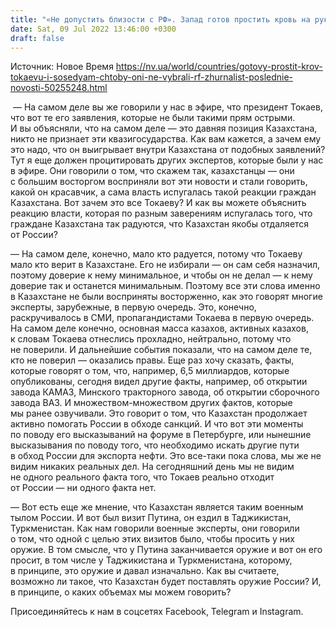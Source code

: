 ```yaml
---
title: "«Не допустить близости с РФ». Запад готов простить кровь на руках диктаторов Казахстана и Центральной Азии ради их нейтралитета — журналист"
date: Sat, 09 Jul 2022 13:46:00 +0300
draft: false
---
```

Источник: Новое Время https://nv.ua/world/countries/gotovy-prostit-krov-tokaevu-i-sosedyam-chtoby-oni-ne-vybrali-rf-zhurnalist-poslednie-novosti-50255248.html


 — На самом деле вы же говорили у нас в эфире, что президент Токаев, что вот те его заявления, которые не были такими прям острыми. И вы объясняли, что на самом деле — это давняя позиция Казахстана, никто не признает эти квазигосударства. Как вам кажется, а зачем ему это надо, что он выигрывает внутри Казахстана от подобных заявлений? Тут я еще должен процитировать других экспертов, которые были у нас в эфире. Они говорили о том, что скажем так, казахстанцы — они с большим восторгом восприняли вот эти новости и стали говорить, какой он красавчик, а сама власть испугалась такой реакции граждан Казахстана. Вот зачем это все Токаеву? И как вы можете объяснить реакцию власти, которая по разным заверениям испугалась того, что граждане Казахстана так радуются, что Казахстан якобы отдаляется от России?

— На самом деле, конечно, мало кто радуется, потому что Токаеву мало кто верит в Казахстане. Его не избирали — он сам себя назначил, поэтому доверие к нему минимальное, и чтобы он не делал — к нему доверие так и останется минимальным. Поэтому все эти слова именно в Казахстане не были восприняты восторженно, как это говорят многие эксперты, зарубежные, в первую очередь. Это, конечно, раскручивалось в СМИ, пропагандистами Токаева в первую очередь. На самом деле конечно, основная масса казахов, активных казахов, к словам Токаева отнеслись прохладно, нейтрально, потому что не поверили. И дальнейшие события показали, что на самом деле те, кто не поверил — оказались правы. Еще раз хочу сказать, факты, которые говорят о том, что, например, 6,5 миллиардов, которые опубликованы, сегодня видел другие факты, например, об открытии завода КАМАЗ, Минского тракторного завода, об открытии сборочного завода ВАЗ. И множеством-множеством других фактов, которые мы ранее озвучивали. Это говорит о том, что Казахстан продолжает активно помогать России в обходе санкций. И что вот эти моменты по поводу его высказываний на форуме в Петербурге, или нынешние высказывания по поводу того, что необходимо искать другие пути в обход России для экспорта нефти. Это все-таки пока слова, мы же не видим никаких реальных дел. На сегодняшний день мы не видим не одного реального факта того, что Токаев реально отходит от России — ни одного факта нет.

— Вот есть еще же мнение, что Казахстан является таким военным тылом России. И вот был визит Путина, он ездил в Таджикистан, Туркменистан. Как нам говорили военные эксперты, они говорили о том, что одной с целью этих визитов было, чтобы просить у них оружие. В том смысле, что у Путина заканчивается оружие и вот он его просит, в том числе у Таджикистана и Туркменистана, которому, в принципе, это оружие и давал изначально. Как вы считаете, возможно ли такое, что Казахстан будет поставлять оружие России? И, в принципе, о каких объемах мы можем говорить?

Присоединяйтесь к нам в соцсетях Facebook, Telegram и Instagram.
